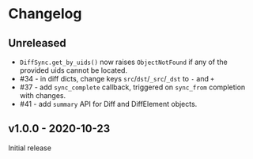 # Changelog

## Unreleased

- `DiffSync.get_by_uids()` now raises `ObjectNotFound` if any of the provided uids cannot be located.
- #34 - in diff dicts, change keys `src`/`dst`/`_src`/`_dst` to `-` and `+`
- #37 - add `sync_complete` callback, triggered on `sync_from` completion with changes.
- #41 - add `summary` API for Diff and DiffElement objects.

## v1.0.0 - 2020-10-23

Initial release
